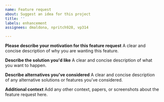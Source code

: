 ```yaml
---
name: Feature request
about: Suggest an idea for this project
title: ''
labels: enhancement
assignees: dmaldona, npritch928, vp314

---
```


**Please describe your motivation for this feature request**
A clear and concise description of why you are wanting this feature.

**Describe the solution you'd like**
A clear and concise description of what you want to happen.

**Describe alternatives you've considered**
A clear and concise description of any alternative solutions or features you've considered.

**Additional context**
Add any other context, papers, or screenshots about the feature request here.
